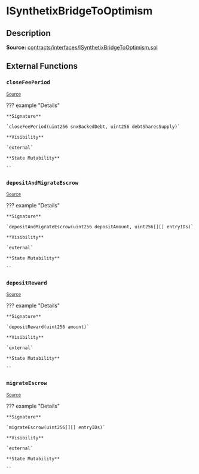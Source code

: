 # ISynthetixBridgeToOptimism

## Description

**Source:** [contracts/interfaces/ISynthetixBridgeToOptimism.sol](https://github.com/Synthetixio/synthetix/tree/v2.75.2/contracts/interfaces/ISynthetixBridgeToOptimism.sol)

## External Functions

### `closeFeePeriod`

<sub>[Source](https://github.com/Synthetixio/synthetix/tree/v2.75.2/contracts/interfaces/ISynthetixBridgeToOptimism.sol#L5)</sub>

??? example "Details"

    **Signature**

    `closeFeePeriod(uint256 snxBackedDebt, uint256 debtSharesSupply)`

    **Visibility**

    `external`

    **State Mutability**

    ``

### `depositAndMigrateEscrow`

<sub>[Source](https://github.com/Synthetixio/synthetix/tree/v2.75.2/contracts/interfaces/ISynthetixBridgeToOptimism.sol#L11)</sub>

??? example "Details"

    **Signature**

    `depositAndMigrateEscrow(uint256 depositAmount, uint256[][] entryIDs)`

    **Visibility**

    `external`

    **State Mutability**

    ``

### `depositReward`

<sub>[Source](https://github.com/Synthetixio/synthetix/tree/v2.75.2/contracts/interfaces/ISynthetixBridgeToOptimism.sol#L9)</sub>

??? example "Details"

    **Signature**

    `depositReward(uint256 amount)`

    **Visibility**

    `external`

    **State Mutability**

    ``

### `migrateEscrow`

<sub>[Source](https://github.com/Synthetixio/synthetix/tree/v2.75.2/contracts/interfaces/ISynthetixBridgeToOptimism.sol#L7)</sub>

??? example "Details"

    **Signature**

    `migrateEscrow(uint256[][] entryIDs)`

    **Visibility**

    `external`

    **State Mutability**

    ``
